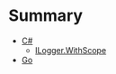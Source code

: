 # Summary

- [C#](csharp/README.md)
  - [ILogger.WithScope](csharp/ilogger-withscope.md)
- [Go](golang/README.md)
